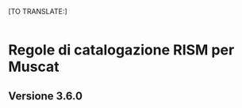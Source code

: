 [TO TRANSLATE:]

  
  
  
  
  
  
  
  
  
 ![]()  
  
  
  
  
  
  
  
  

# Regole di catalogazione RISM per Muscat

## Versione 3.6.0